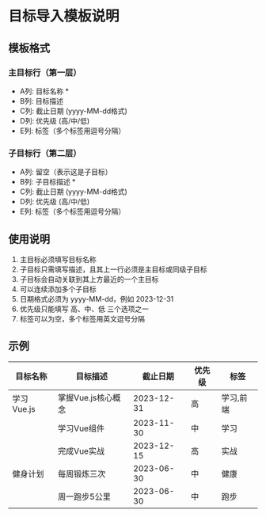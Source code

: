 # 目标导入模板说明

## 模板格式

### 主目标行（第一层）
- A列: 目标名称 *
- B列: 目标描述
- C列: 截止日期 (yyyy-MM-dd格式)
- D列: 优先级 (高/中/低)
- E列: 标签（多个标签用逗号分隔）

### 子目标行（第二层）
- A列: 留空（表示这是子目标）
- B列: 子目标描述 *
- C列: 截止日期 (yyyy-MM-dd格式)
- D列: 优先级 (高/中/低)
- E列: 标签（多个标签用逗号分隔）

## 使用说明

  1. 主目标必须填写目标名称
  2. 子目标只需填写描述，且其上一行必须是主目标或同级子目标
  3. 子目标会自动关联到其上方最近的一个主目标
  4. 可以连续添加多个子目标
  5. 日期格式必须为 yyyy-MM-dd，例如 2023-12-31
  6. 优先级只能填写 高、中、低 三个选项之一
  7. 标签可以为空，多个标签用英文逗号分隔

## 示例

| 目标名称 | 目标描述 | 截止日期 | 优先级 | 标签 |
|---------|---------|---------|-------|-----|
| 学习Vue.js | 掌握Vue.js核心概念 | 2023-12-31 | 高 | 学习,前端 |
| | 学习Vue组件 | 2023-11-30 | 中 | 学习 |
| | 完成Vue实战 | 2023-12-15 | 高 | 实战 |
| 健身计划 | 每周锻炼三次 | 2023-06-30 | 中 | 健康 |
| | 周一跑步5公里 | 2023-06-30 | 中 | 跑步 |
